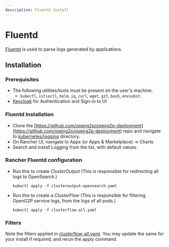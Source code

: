 ```yaml
---
description: Fluentd Install
---
```


# Fluentd

[Fluentd](https://www.fluentd.org/) is used to parse logs generated by applications. &#x20;

## Installation

### Prerequisites

* The following utilities/tools must be present on the user's machine.
  * `kubectl`, `istioctl`, `helm`, `jq`, `curl`, `wget`, `git`, `bash`, `envsubst`.
* [Keycloak](../../common-components/keycloak.md) for Authentication and Sign-in to UI

### Fluentd Installation

* Clone the [https://github.com/openg2p/openg2p-deployment](https://github.com/openg2p/openg2p-deployment) repo and navigate to [kubernetes/logging](https://github.com/OpenG2P/openg2p-deployment/tree/main/kubernetes/logging) directory.
* On Rancher UI, navigate to Apps (or Apps & Marketplace) -> Charts
* Search and install Logging from the list, with default values.

### Rancher Fluentd configuration

*   Run this to create _ClusterOutput_ (This is responsible for redirecting all logs to OpenSearch.)

    ```
    kubectl apply -f clusteroutput-opensearch.yaml
    ```
*   Run this to create a _ClusterFlow_ (This is responsible for filtering OpenG2P service logs, from the logs of all pods.)

    ```
    kubectl apply -f clusterflow-all.yaml
    ```

### Filters

Note the filters applied in [clusterflow-all.yaml](https://github.com/OpenG2P/openg2p-deployment/blob/main/kubernetes/logging/clusterflow-all.yaml). You may update the same for your install if required, and rerun the apply command.
